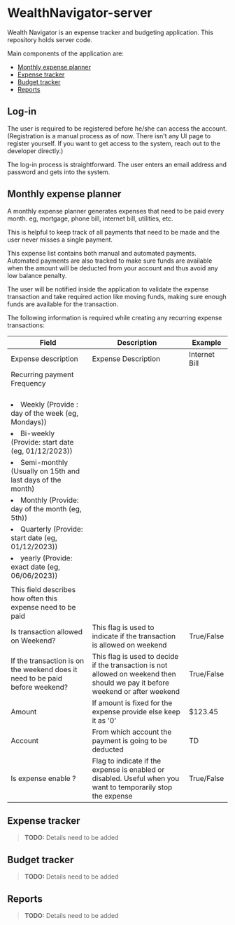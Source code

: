 # WealthNavigator-server
Wealth Navigator is an expense tracker and budgeting application. This repository holds server code.

Main components of the application are:
* [Monthly expense planner](#monthly-expense-planner)
* [Expense tracker](#expense-tracker)
* [Budget tracker](#budget-tracker)
* [Reports](#reports)

## Log-in
The user is required to be registered before he/she can access the account. (Registration is a manual process as of now. There isn't any UI page to register yourself. If you want to get access to the system, reach out to the developer directly.)

The log-in process is straightforward. The user enters an email address and password and gets into the system.


## Monthly expense planner
A monthly expense planner generates expenses that need to be paid every month. eg, mortgage, phone bill, internet bill, utilities, etc.

This is helpful to keep track of all payments that need to be made and the user never misses a single payment.

This expense list contains both manual and automated payments. Automated payments are also tracked to make sure funds are available when the amount will be deducted from your account and thus avoid any low balance penalty.

The user will be notified inside the application to validate the expense transaction and take required action like moving funds, making sure enough funds are available for the transaction.

The following information is required while creating any recurring expense transactions:

| Field                                                                                                                                                                                                                                                                                                                                                          | Description                                                                                                                    | Example       |
|----------------------------------------------------------------------------------------------------------------------------------------------------------------------------------------------------------------------------------------------------------------------------------------------------------------------------------------------------------------|--------------------------------------------------------------------------------------------------------------------------------|---------------|
| Expense description                                                                                                                                                                                                                                                                                                                                            | Expense Description                                                                                                            | Internet Bill |
| Recurring payment Frequency
|   <ul>
|       <li>Weekly (Provide : day of the week (eg, Mondays))</li>
|       <li>Bi-weekly (Provide: start date (eg, 01/12/2023))</li>
|       <li>Semi-monthly (Usually on 15th and last days of the month)</li>
|       <li>Monthly (Provide: day of the month (eg, 5th))</li>
|       <li>Quarterly (Provide: start date (eg, 01/12/2023))</li>
|       <li>yearly (Provide: exact date (eg, 06/06/2023))</li>
|   </ul>
| This field describes how often this expense need to be paid                                                                    |               |
| Is transaction allowed on Weekend?                                                                                                                                                                                                                                                                                                                             | This flag is used to indicate if the transaction is allowed on weekend                                                         | True/False    |
| If the transaction is on the weekend does it need to be paid before weekend?                                                                                                                                                                                                                                                                                   | This flag is used to decide if the transaction is not allowed on weekend then should we pay it before weekend or after weekend | True/False    |
| Amount                                                                                                                                                                                                                                                                                                                                                         | If amount is fixed for the expense provide else keep it as '0'                                                                 | $123.45        |
| Account                                                                                                                                                                                                                                                                                                                                                        | From which account the payment is going to be deducted                                                                         | TD            |
| Is expense enable ?                                                                                                                                                                                                                                                                                                                                                    | Flag to indicate if the expense is enabled or disabled. Useful when you want to temporarily stop the expense                   | True/False    |

## Expense tracker

> **TODO:** Details need to be added

## Budget tracker

> **TODO:** Details need to be added

## Reports

> **TODO:** Details need to be added